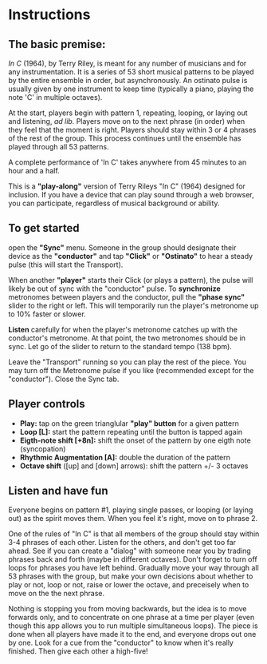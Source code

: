 # Instructions

## The basic premise:
_In C_ (1964), by Terry Riley, is meant for any number of musicians and for any instrumentation. It is a series of 53 short musical patterns to be played by the entire ensemble in order, but asynchronously. An ostinato pulse is usually given by one instrument to keep time (typically a piano, playing the note 'C' in multiple octaves).

At the start, players begin with pattern 1, repeating, looping, or laying out and listening, _ad lib._ Players move on to the next phrase (in order) when they feel that the moment is right. Players should stay within 3 or 4 phrases of the rest of the group. This process continues until the ensemble has played through all 53 patterns.

A complete performance of 'In C' takes anywhere from 45 minutes to an hour and a half.

This is a **"play-along"** version of Terry Rileys "In C" (1964) designed for inclusion. If you have a device that can play sound through a web browser, you can participate, regardless of musical background or ability.

## To get started
open the **"Sync"** menu. Someone in the group should designate their device as the **"conductor"** and tap **"Click"** or **"Ostinato"** to hear a steady pulse (this will start the Transport).

When another **"player"** starts their Click (or plays a pattern), the pulse will likely be out of sync with the "conductor" pulse. To **synchronize**  metronomes between players and the conductor, pull the **"phase sync"** slider to the right or left. This will temporarily run the player's metronome up to 10% faster or slower. 

**Listen** carefully for when the player's metronome catches up with the conductor's metronome. At that point, the two metronomes should be in sync. Let go of the slider to return to the standard tempo (138 bpm).

Leave the "Transport" running so you can play the rest of the piece. You may turn off the Metronome pulse if you like (recommended except for the "conductor"). Close the Sync tab.

## Player controls
- **Play:** tap on the green trianglular **"play" button** for a given pattern
- **Loop [L]:** start the pattern repeating until the button is tapped again
- **Eigth-note shift [+8n]:** shift the onset of the pattern by one eigth note (syncopation)
- **Rhythmic Augmentation [A]:** double the duration of the pattern
- **Octave shift** ([up] and [down] arrows): shift the pattern +/- 3 octaves 

## Listen and have fun
Everyone begins on pattern #1, playing single passes, or looping (or laying out) as the spirit moves them. When you feel it's right, move on to phrase 2. 

One of the rules of "In C" is that all members of the group should stay within 3-4 phrases of each other. Listen for the others, and don't get too far ahead. See if you can create a "dialog" with someone near you by trading phrases back and forth (maybe in different octaves). Don't forget to turn off loops for phrases you have left behind. Gradually move your way through all 53 phrases with the group, but make your own decisions about whether to play or not, loop or not, raise or lower the octave, and preceisely when to move on the the next phrase.

Nothing is stopping you from moving backwards, but the idea is to move forwards only, and to concentrate on one phrase at a time per player (even though this app allows you to run multiple simultaneous loops). The piece is done when all players have made it to the end, and everyone drops out one by one. Look for a cue from the "conductor" to know when it's really finished. Then give each other a high-five!
